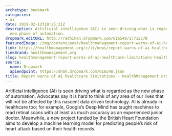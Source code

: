 ```yaml
---
archetype: bookmark
categories:
- ai
date: 2019-02-12T10:25:21Z
description: Artificial intelligence (AI) is seen driving what is regarded as the
  new phase of automation.
dropmark.editURL: http://radhikan.dropmark.com/616548/17712578
featuredImage: /img/content/post/healthmanagement-report-warns-of-ai-healthcare-limitations-healthmanagement-org.jpg
link: https://healthmanagement.org/c/it/news/report-warns-of-ai-healthcare-limitations
linkBrand: healthmanagement.org
slug: healthmanagement-report-warns-of-ai-healthcare-limitations-healthmanagement-org
source:
  name: Dropmark
  apiendpoint: https://shah.dropmark.com/616548.json
title: Report warns of AI healthcare limitations - HealthManagement.org
---
```

Artificial intelligence (AI) is seen driving what is regarded as the new phase of automation. Advocates say it is hard to think of any area of our lives that will not be affected by this nascent data driven technology. AI is already in healthcare too; for example, Google’s Deep Mind has taught machines to read retinal scans with at least as much accuracy as an experienced junior doctor. Meanwhile, a new project funded by the British Heart Foundation aims to develop a machine learning model for predicting people’s risk of heart attack based on their health records. 
